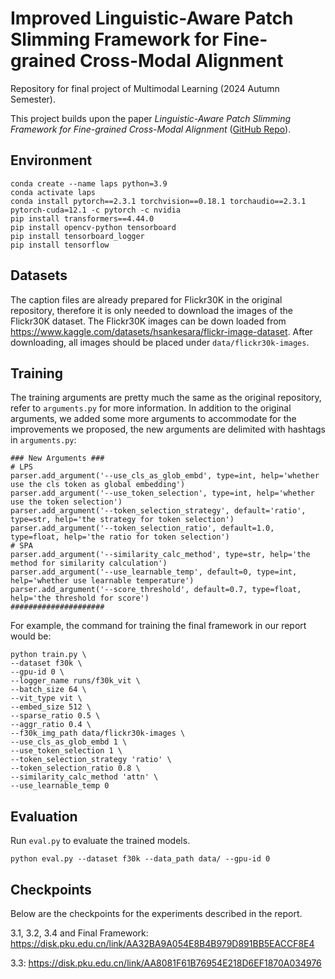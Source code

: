 # Improved Linguistic-Aware Patch Slimming Framework for Fine-grained Cross-Modal Alignment
Repository for final project of Multimodal Learning (2024 Autumn Semester).

This project builds upon the paper *Linguistic-Aware Patch Slimming Framework for Fine-grained Cross-Modal Alignment* ([GitHub Repo](https://github.com/CrossmodalGroup/LAPS)).

## Environment
```
conda create --name laps python=3.9
conda activate laps
conda install pytorch==2.3.1 torchvision==0.18.1 torchaudio==2.3.1 pytorch-cuda=12.1 -c pytorch -c nvidia
pip install transformers==4.44.0
pip install opencv-python tensorboard
pip install tensorboard_logger
pip install tensorflow
```

## Datasets
The caption files are already prepared for Flickr30K in the original repository, therefore it is only needed to download the images of the Flickr30K dataset. The Flickr30K images can be down loaded from https://www.kaggle.com/datasets/hsankesara/flickr-image-dataset. After downloading, all images should be placed under ```data/flickr30k-images```.

## Training
The training arguments are pretty much the same as the original repository, refer to ```arguments.py``` for more information. In addition to the original arguments, we added some more arguments to accommodate for the improvements we proposed, the new arguments are delimited with hashtags in ```arguments.py```:
```
### New Arguments ###
# LPS
parser.add_argument('--use_cls_as_glob_embd', type=int, help='whether use the cls token as global embedding')
parser.add_argument('--use_token_selection', type=int, help='whether use the token selection')
parser.add_argument('--token_selection_strategy', default='ratio', type=str, help='the strategy for token selection')
parser.add_argument('--token_selection_ratio', default=1.0, type=float, help='the ratio for token selection')
# SPA
parser.add_argument('--similarity_calc_method', type=str, help='the method for similarity calculation')
parser.add_argument('--use_learnable_temp', default=0, type=int, help='whether use learnable temperature')
parser.add_argument('--score_threshold', default=0.7, type=float, help='the threshold for score')
#####################
```

For example, the command for training the final framework in our report would be:
```
python train.py \
--dataset f30k \
--gpu-id 0 \
--logger_name runs/f30k_vit \
--batch_size 64 \
--vit_type vit \
--embed_size 512 \
--sparse_ratio 0.5 \
--aggr_ratio 0.4 \
--f30k_img_path data/flickr30k-images \
--use_cls_as_glob_embd 1 \
--use_token_selection 1 \
--token_selection_strategy 'ratio' \
--token_selection_ratio 0.8 \
--similarity_calc_method 'attn' \
--use_learnable_temp 0
```

## Evaluation
Run ```eval.py``` to evaluate the trained models.
```
python eval.py --dataset f30k --data_path data/ --gpu-id 0
```

## Checkpoints
Below are the checkpoints for the experiments described in the report.

3.1, 3.2, 3.4 and Final Framework: https://disk.pku.edu.cn/link/AA32BA9A054E8B4B979D891BB5EACCF8E4

3.3: https://disk.pku.edu.cn/link/AA8081F61B76954E218D6EF1870A034976